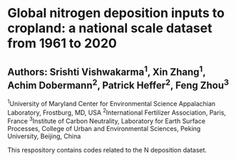 # Global nitrogen deposition inputs to cropland: a national scale dataset from 1961 to 2020 
## Authors: Srishti Vishwakarma<sup>1</sup>, Xin Zhang<sup>1</sup>, Achim Dobermann<sup>2</sup>, Patrick Heffer<sup>2</sup>, Feng Zhou<sup>3</sup>
<sup>1</sup>University of Maryland Center for Environmental Science Appalachian Laboratory, Frostburg, MD, USA
<sup>2</sup>International Fertilizer Association, Paris, France
<sup>3</sup>Institute of Carbon Neutrality, Laboratory for Earth Surface Processes, College of Urban and Environmental Sciences, Peking University, Beijing, China 

This respository contains codes related to the N deposition dataset.
